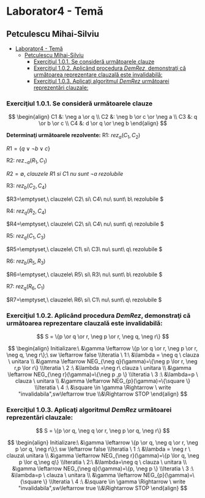 # Laborator4 - Temă

## Petculescu Mihai-Silviu

- [Laborator4 - Temă](#laborator4---temă)
  - [Petculescu Mihai-Silviu](#petculescu-mihai-silviu)
    - [Exerciţiul 1.0.1. Se consideră următoarele clauze](#exerciţiul-101-se-consideră-următoarele-clauze)
    - [Exerciţiul 1.0.2. Aplicând procedura *DemRez*, demonstraţi că următoarea reprezentare clauzală este invalidabilă:](#exerciţiul-102-aplicând-procedura-demrez-demonstraţi-că-următoarea-reprezentare-clauzală-este-invalidabilă)
    - [Exerciţiul 1.0.3. Aplicaţi algoritmul *DemRez* următoarei reprezentări clauzale:](#exerciţiul-103-aplicaţi-algoritmul-demrez-următoarei-reprezentări-clauzale)

### Exerciţiul 1.0.1. Se consideră următoarele clauze

$$
\begin{align}
C1 &: \neg a \or q \\
C2 &: \neg b \or c \or \neg a \\
C3 &: q \or b \or c \\
C4 &: d \or q \or \neg b
\end{align}
$$

**Determinaţi următoarele rezolvente:**
R1: $rez_{a}(C_1,C_2)$

$R1=\{q\lor \neg b\lor c\}$

R2: $rez_{\neg a}(R_1,C_1)$

$R2=\emptyset,\ clauzele\ R1 \ si\ C1\ nu\ sunt\ \neg a\ rezolubile$

R3: $rez_{b}(C_2,C_4)$

$R3=\emptyset,\ clauzele\ C2\ si\ C4\ nu\ sunt\ b\ rezolubile $

R4: $rez_{q}(R_2,C_4)$

$R4=\emptyset,\ clauzele\ C2\ si\ C4\ nu\ sunt\ q\ rezolubile $

R5: $rez_{q}(C_1,C_3)$

$R5=\emptyset,\ clauzele\ C1\ si\ C3\ nu\ sunt\ q\ rezolubile $

R6: $rez_{b}(R_5,R_3)$

$R6=\emptyset,\ clauzele\ R5\ si\ R3\ nu\ sunt\ b\ rezolubile $

R7: $rez_{q}(R_6,C_1)$

$R7=\emptyset,\ clauzele\ R6\ si\ C1\ nu\ sunt\ q\ rezolubile $

### Exerciţiul 1.0.2. Aplicând procedura *DemRez*, demonstraţi că următoarea reprezentare clauzală este invalidabilă:

$$
S = \{p \or q \or r, \neg p \or r, \neg q, \neg r\}
$$

$$
\begin{align}
Initializare:\ &\gamma \leftarrow \{p \or q \or r, \neg p \or r, \neg q, \neg r\};\ sw \leftarrow false
\\Iteratia \ 1:\ &\lambda = \neg q \ clauza \ unitara
\\ &\gamma \leftarrow NEG_{\neg q}(\gamma)=\{\neg p \lor r, \neg r,p \lor r\}
\\Iteratia \ 2 :\ &\lambda =\neg r\ clauza \ unitara
\\ &\gamma \leftarrow NEG_{\neg r}(\gamma)=\{\neg p ,p \}
\\Iteratia \ 3 :\ &\lambda=p \ clauza \ unitara 
\\ &\gamma \leftarrow NEG_{p}(\gamma)=\{\square \}
\\Iteratia \ 4 :\ &\square \in \gamma \Rightarrow \ write "invalidabila",sw\leftarrow true 
\\&\Rightarrow STOP
\end{align}
$$



### Exerciţiul 1.0.3. Aplicaţi algoritmul *DemRez* următoarei reprezentări clauzale:

$$
S = \{p \or q, \neg q \or r, \neg p \or q, \neg r\}
$$

$$
\begin{align}
Initializare:\ &\gamma \leftarrow \{p \or q, \neg q \or r, \neg p \or q, \neg r\};\ sw \leftarrow false
\\Iteratia \ 1 :\ &\lambda = \neg r \ clauza\ unitara 
\\ &\gamma \leftarrow NEG_{\neg r}(\gamma)=\{p \lor q, \neg p \lor q,\neg q\}
\\Iteratia \ 2:\ &\lambda=\neg q \ clauza \ unitara 
\\ &\gamma \leftarrow NEG_{\neg q}(\gamma)=\{p, \neg p \}
\\Iteratia \ 3 :\ &\lambda=p \ clauza \ unitara 
\\ &\gamma \leftarrow NEG_{p}(\gamma)=\{\square \}
\\Iteratia \ 4 :\ &\square \in \gamma \Rightarrow \ write "invalidabila",sw\leftarrow true 
\\&\Rightarrow STOP
\end{align}
$$


